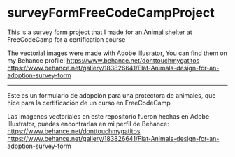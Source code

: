 # surveyFormFreeCodeCampProject

This is a survey form project that I made for an Animal shelter at FreeCodeCamp for a certification course

The vectorial images were made with Adobe Illusrator, You can find them on my Behance profile: 
https://www.behance.net/donttouchmygatitos
https://www.behance.net/gallery/183826641/Flat-Animals-design-for-an-adoption-survey-form
___________________________________________________________________________________________________________________

Este es un formulario de adopción para una protectora de animales, que hice para la certificación de un curso en FreeCodeCamp

Las imagenes vectoriales en este repositorio fueron hechas en Adobe Illustrator, puedes encontrarlas en mi perfil de Behance: 
https://www.behance.net/donttouchmygatitos
https://www.behance.net/gallery/183826641/Flat-Animals-design-for-an-adoption-survey-form
